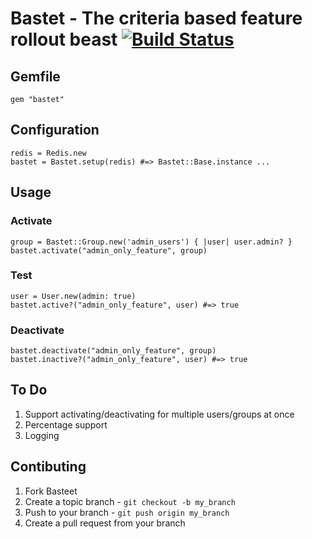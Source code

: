 # Bastet - The criteria based feature rollout beast [![Build Status](https://secure.travis-ci.org/itsmeduncan/bastet.png)](http://travis-ci.org/itsmeduncan/bastet)

## Gemfile

    gem "bastet"

## Configuration

    redis = Redis.new
    bastet = Bastet.setup(redis) #=> Bastet::Base.instance ...

## Usage

### Activate

    group = Bastet::Group.new('admin_users') { |user| user.admin? }
    bastet.activate("admin_only_feature", group)

### Test

    user = User.new(admin: true)
    bastet.active?("admin_only_feature", user) #=> true


### Deactivate

    bastet.deactivate("admin_only_feature", group)
    bastet.inactive?("admin_only_feature", user) #=> true

## To Do

1. Support activating/deactivating for multiple users/groups at once
2. Percentage support
3. Logging

## Contibuting

1. Fork Basteet
2. Create a topic branch - `git checkout -b my_branch`
3. Push to your branch - `git push origin my_branch`
4. Create a pull request from your branch
